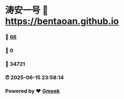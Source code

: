 # 涛安一号 :link: https://bentaoan.github.io 
### :page_facing_up: [66](https://bentaoan.github.io/tag.html) 
### :speech_balloon: 0 
### :hibiscus: 34721 
### :alarm_clock: 2025-06-15 23:58:14 
### Powered by :heart: [Gmeek](https://github.com/Meekdai/Gmeek)
